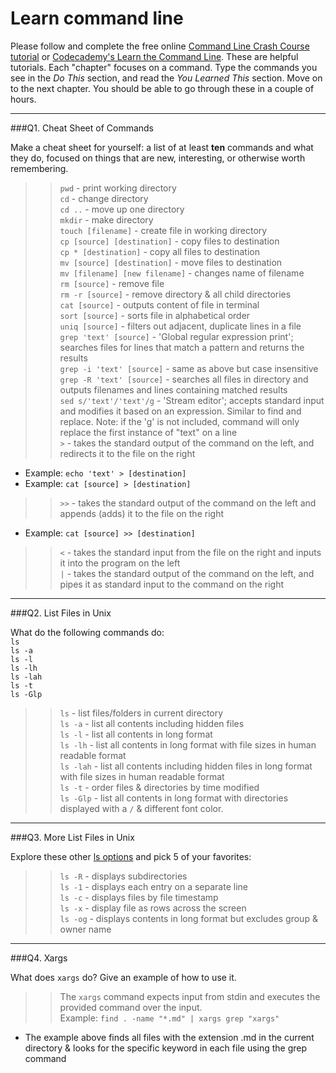 # Learn command line

Please follow and complete the free online [Command Line Crash Course
tutorial](https://web.archive.org/web/20160708171659/http://cli.learncodethehardway.org/book/) or [Codecademy's Learn the Command Line](https://www.codecademy.com/learn/learn-the-command-line). These are helpful tutorials. Each "chapter" focuses on a command. Type the commands you see in the _Do This_ section, and read the _You Learned This_ section. Move on to the next chapter. You should be able to go through these in a couple of hours.

---

###Q1.  Cheat Sheet of Commands  

Make a cheat sheet for yourself: a list of at least **ten** commands and what they do, focused on things that are new, interesting, or otherwise worth remembering.

>> `pwd` - print working directory  
`cd` - change directory  
`cd ..` - move up one directory  
`mkdir` - make directory  
`touch [filename]` - create file in working directory  
`cp [source] [destination]` - copy files to destination  
`cp * [destination]` - copy all files to destination  
`mv [source] [destination]` - move files to destination  
`mv [filename] [new filename]` - changes name of filename  
`rm [source]` - remove file  
`rm -r [source]` - remove directory & all child directories  
`cat [source]` - outputs content of file in terminal  
`sort [source]` - sorts file in alphabetical order  
`uniq [source]` - filters out adjacent, duplicate lines in a file  
`grep 'text' [source]` - 'Global regular expression print'; searches files for lines that match a pattern and returns the results  
`grep -i 'text' [source]` - same as above but case insensitive  
`grep -R 'text' [source]` - searches all files in directory and outputs filenames and lines containing matched results  
`sed s/'text'/'text'/g` - 'Stream editor'; accepts standard input and modifies it based on an expression. Similar to find and replace. Note: if the 'g' is not included, command will only replace the first instance of "text" on a line  
`>` - takes the standard output of the command on the left, and redirects it to the file on the right  
* Example: `echo 'text' > [destination]`  
* Example: `cat [source] > [destination]`

>> `>>` - takes the standard output of the command on the left and appends (adds) it to the file on the right  
* Example: `cat [source] >> [destination]`

>> `<` - takes the standard input from the file on the right and inputs it into the program on the left  
`|` - takes the standard output of the command on the left, and pipes it as standard input to the command on the right


---

###Q2.  List Files in Unix   

What do the following commands do:  
`ls`  
`ls -a`  
`ls -l`  
`ls -lh`  
`ls -lah`  
`ls -t`  
`ls -Glp`  

> > `ls` - list files/folders in current directory  
`ls -a` - list all contents including hidden files  
`ls -l` - list all contents in long format  
`ls -lh` - list all contents in long format with file sizes in human readable format  
`ls -lah` - list all contents including hidden files in long format with file sizes in human readable format  
`ls -t` - order files & directories by time modified  
`ls -Glp` - list all contents in long format with directories displayed with a `/` & different font color.


---

###Q3.  More List Files in Unix  

Explore these other [ls options](http://www.techonthenet.com/unix/basic/ls.php) and pick 5 of your favorites:

> > `ls -R` - displays subdirectories  
`ls -1` - displays each entry on a separate line  
`ls -c` - displays files by file timestamp  
`ls -x` - display file as rows across the screen  
`ls -og` - displays contents in long format but excludes group & owner name

---

###Q4.  Xargs   

What does `xargs` do? Give an example of how to use it.

> > The `xargs` command expects input from stdin and executes the provided command over the input.  
Example: `find . -name "*.md" | xargs grep "xargs"`  
* The example above finds all files with the extension .md in the current directory & looks for the specific keyword in each file using the grep command
